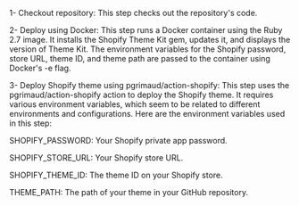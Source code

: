 1- Checkout repository: This step checks out the repository's code.

2- Deploy using Docker: This step runs a Docker container using the Ruby 2.7 image. It installs the Shopify Theme Kit gem, updates it, and displays the version of Theme Kit. The environment variables for the Shopify password, store URL, theme ID, and theme path are passed to the container using Docker's -e flag.

3- Deploy Shopify theme using pgrimaud/action-shopify: This step uses the pgrimaud/action-shopify action to deploy the Shopify theme. It requires various environment variables, which seem to be related to different environments and configurations. Here are the environment variables used in this step:


SHOPIFY_PASSWORD: Your Shopify private app password.

SHOPIFY_STORE_URL: Your Shopify store URL.

SHOPIFY_THEME_ID: The theme ID on your Shopify store.

THEME_PATH: The path of your theme in your GitHub repository.
